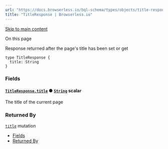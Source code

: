 ```yaml
---
url: "https://docs.browserless.io/bql-schema/types/objects/title-response"
title: "TitleResponse | Browserless.io"
---
```


[Skip to main content](https://docs.browserless.io/bql-schema/types/objects/title-response#__docusaurus_skipToContent_fallback)

On this page

Response returned after the page's title has been set or get

```codeBlockLines_p187
type TitleResponse {
  title: String
}

```

### Fields [​](https://docs.browserless.io/bql-schema/types/objects/title-response\#fields "Direct link to Fields")

#### [`TitleResponse.title`](https://docs.browserless.io/bql-schema/types/objects/title-response\#) ● [`String`](https://docs.browserless.io/bql-schema/types/scalars/string) scalar [​](https://docs.browserless.io/bql-schema/types/objects/title-response\#titleresponsetitlestring- "Direct link to titleresponsetitlestring-")

The title of the current page

### Returned By [​](https://docs.browserless.io/bql-schema/types/objects/title-response\#returned-by "Direct link to Returned By")

[`title`](https://docs.browserless.io/bql-schema/operations/mutations/title) mutation

- [Fields](https://docs.browserless.io/bql-schema/types/objects/title-response#fields)
- [Returned By](https://docs.browserless.io/bql-schema/types/objects/title-response#returned-by)